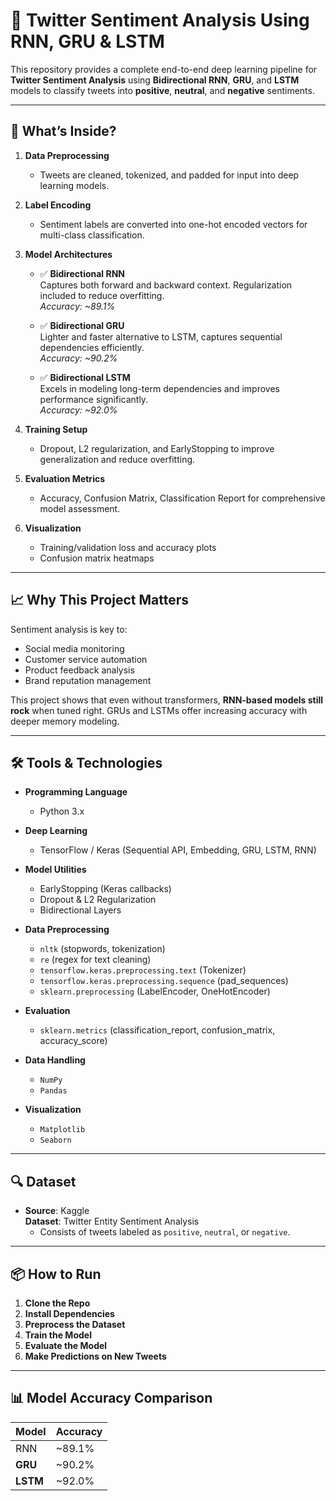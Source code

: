# 🧠 Twitter Sentiment Analysis Using RNN, GRU & LSTM

This repository provides a complete end-to-end deep learning pipeline for **Twitter Sentiment Analysis** using **Bidirectional RNN**, **GRU**, and **LSTM** models to classify tweets into **positive**, **neutral**, and **negative** sentiments.

---

## 🚀 What’s Inside?

1. **Data Preprocessing**
   - Tweets are cleaned, tokenized, and padded for input into deep learning models.

2. **Label Encoding**
   - Sentiment labels are converted into one-hot encoded vectors for multi-class classification.

3. **Model Architectures**
   - ✅ **Bidirectional RNN**  
     Captures both forward and backward context. Regularization included to reduce overfitting.  
     _Accuracy: ~89.1%_

   - ✅ **Bidirectional GRU**  
     Lighter and faster alternative to LSTM, captures sequential dependencies efficiently.  
     _Accuracy: ~90.2%_

   - ✅ **Bidirectional LSTM**  
     Excels in modeling long-term dependencies and improves performance significantly.  
     _Accuracy: ~92.0%_

4. **Training Setup**
   - Dropout, L2 regularization, and EarlyStopping to improve generalization and reduce overfitting.

5. **Evaluation Metrics**
   - Accuracy, Confusion Matrix, Classification Report for comprehensive model assessment.

6. **Visualization**
   - Training/validation loss and accuracy plots  
   - Confusion matrix heatmaps

---

## 📈 Why This Project Matters

Sentiment analysis is key to:
- Social media monitoring
- Customer service automation
- Product feedback analysis
- Brand reputation management

This project shows that even without transformers, **RNN-based models still rock** when tuned right. GRUs and LSTMs offer increasing accuracy with deeper memory modeling.

---

## 🛠️ Tools & Technologies

- **Programming Language**
  - Python 3.x

- **Deep Learning**
  - TensorFlow / Keras (Sequential API, Embedding, GRU, LSTM, RNN)

- **Model Utilities**
  - EarlyStopping (Keras callbacks)
  - Dropout & L2 Regularization
  - Bidirectional Layers

- **Data Preprocessing**
  - `nltk` (stopwords, tokenization)
  - `re` (regex for text cleaning)
  - `tensorflow.keras.preprocessing.text` (Tokenizer)
  - `tensorflow.keras.preprocessing.sequence` (pad_sequences)
  - `sklearn.preprocessing` (LabelEncoder, OneHotEncoder)

- **Evaluation**
  - `sklearn.metrics` (classification_report, confusion_matrix, accuracy_score)

- **Data Handling**
  - `NumPy`
  - `Pandas`

- **Visualization**
  - `Matplotlib`
  - `Seaborn`
---

## 🔍 Dataset

- **Source**: Kaggle  
  **Dataset**: Twitter Entity Sentiment Analysis  
  - Consists of tweets labeled as `positive`, `neutral`, or `negative`.
---

## 📦 How to Run

1. **Clone the Repo**
2. **Install Dependencies**
3. **Preprocess the Dataset**
4. **Train the Model**
5. **Evaluate the Model**
6. **Make Predictions on New Tweets**

---

## 📊 Model Accuracy Comparison

| Model          | Accuracy |
|----------------|----------|
| RNN            | ~89.1%   |
| **GRU**        | ~90.2%   |
| **LSTM**       | ~92.0%   |
